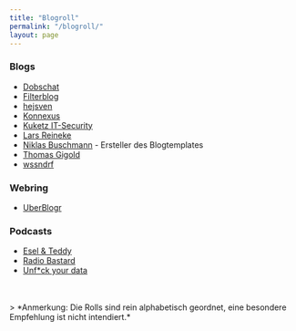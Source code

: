 ```yaml
---
title: "Blogroll"
permalink: "/blogroll/"
layout: page
---
```


### Blogs

- [Dobschat](https://dobschat.io)
- [Filterblog](https://filterblog.de)
- [hejsven](https://hejsven.de)
- [Konnexus](http://konnexus.net)
- [Kuketz IT-Security](https://www.kuketz-blog.de/)
- [Lars Reineke](https://larsreineke.de/)
- [Niklas Buschmann](https://niklasbuschmann.github.io/) - Ersteller des Blogtemplates
- [Thomas Gigold](https://gigold.me/blog/)
- [wssndrf](https://wssndrf.me)

### Webring
- [UberBlogr](https://uberblogr.de)

### Podcasts

- [Esel & Teddy](https://esel-und-teddy.de)
- [Radio Bastard](https://radiobastard.fm)
- [Unf*ck your data](https://unfck-your-data.captivate.fm/)
<br />
<br />
> *Anmerkung: Die Rolls sind rein alphabetisch geordnet, eine besondere Empfehlung ist nicht intendiert.*